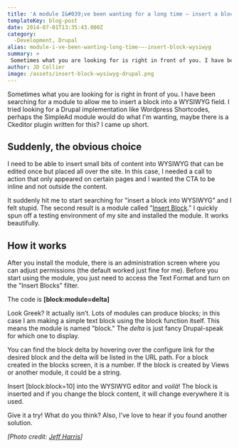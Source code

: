 ```yaml
---
title: 'A module I&#039;ve been wanting for a long time — insert a block in WYSIWYG'
templateKey: blog-post
date: 2014-07-01T13:35:43.000Z
category: 
  -Development, Drupal
alias: module-i-ve-been-wanting-long-time-—-insert-block-wysiwyg
summary: > 
 Sometimes what you are looking for is right in front of you. I have been searching for a module to allow me to insert a block into a WYSIWYG field. I tried looking for a Drupal implementation like Wordpress Shortcodes, perhaps the SimpleAd module would do what I'm wanting, maybe there is a Ckeditor plugin written for this? I came up short.
author: JD Collier
image: /assets/insert-block-wysiwyg-drupal.png
---
```


Sometimes what you are looking for is right in front of you. I have been searching for a module to allow me to insert a block into a WYSIWYG field. I tried looking for a Drupal implementation like Wordpress Shortcodes, perhaps the SimpleAd module would do what I'm wanting, maybe there is a Ckeditor plugin written for this? I came up short.

Suddenly, the obvious choice
----------------------------

I need to be able to insert small bits of content into WYSIWYG that can be edited once but placed all over the site. In this case, I needed a call to action that only appeared on certain pages and I wanted the CTA to be inline and not outside the content.

It suddenly hit me to start searching for "insert a block into WYSIWYG" and I felt stupid. The second result is a module called "[Insert Block](https://www.drupal.org/project/insert_block)." I quickly spun off a testing environment of my site and installed the module. It works beautifully. 

How it works
------------

After you install the module, there is an administration screen where you can adjust permissions (the default worked just fine for me). Before you start using the module, you just need to access the Text Format and turn on the "Insert Blocks" filter.

The code is **\[block:module=delta\]**

Look Greek? It actually isn’t. Lots of modules can produce blocks; in this case I am making a simple text block using the block function itself. This means the module is named "block." The _delta_ is just fancy Drupal-speak for which one to display.

You can find the block delta by hovering over the configure link for the desired block and the delta will be listed in the URL path. For a block created in the blocks screen, it is a number. If the block is created by Views or another module, it could be a string.

Insert \[block:block=10\] into the WYSIWYG editor and _voilà_! The block is inserted and if you change the block content, it will change everywhere it is used.

Give it a try! What do you think? Also, I've love to hear if you found another solution.

_\[Photo credit: [Jeff Harris](https://www.flickr.com/photos/jefharris/4047722702/in/photostream/)\]_